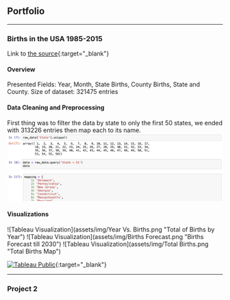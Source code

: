 ## Portfolio

---

### Births in the USA 1985-2015

Link to [the source](https://github.com/the-pudding/data/tree/master/births){:target="_blank"}

#### Overview
Presented Fields: Year, Month, State Births, County Births, State and County.
Size of dataset: 321475 entries 

#### Data Cleaning and Preprocessing
First thing was to filter the data by state to only the first 50 states, we ended with 313226 entries then map each to its name.
![alt text](assets/img/ss1.png "Jupyter Notebook Screenshot") 
![alt text](assets/img/ss2.png "Jupyter Notebook Screenshot")


#### Visualizations

![Tableau Visualization](assets/img/Year Vs. Births.png "Total of Births by Year")
![Tableau Visualization](assets/img/Births Forecast.png "Births Forecast till 2030")
![Tableau Visualization](assets/img/Total Births.png "Total Births Map")


[![Tableau Public](https://img.shields.io/badge/Tableau%20Public-View%20Sheet-blue)](https://public.tableau.com/app/profile/silvia.bebawy/viz/BirthDatayear-births/Sheet32){:target="_blank"}


---

### Project 2

